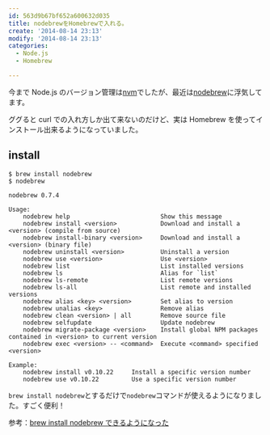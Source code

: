 ```yaml
---
id: 563d9b67bf652a600632d035
title: nodebrewをHomebrewで入れる。
create: '2014-08-14 23:13'
modify: '2014-08-14 23:13'
categories:
  - Node.js
  - Homebrew

---
```


今まで Node.js のバージョン管理は[nvm](https://github.com/creationix/nvm)でしたが、最近は[nodebrew](https://github.com/hokaccha/nodebrew)に浮気してます。

ググると curl での入れ方しか出て来ないのだけど、実は Homebrew を使ってインストール出来るようになっていました。

## install

```
$ brew install nodebrew
$ nodebrew

nodebrew 0.7.4

Usage:
    nodebrew help                         Show this message
    nodebrew install <version>            Download and install a <version> (compile from source)
    nodebrew install-binary <version>     Download and install a <version> (binary file)
    nodebrew uninstall <version>          Uninstall a version
    nodebrew use <version>                Use <version>
    nodebrew list                         List installed versions
    nodebrew ls                           Alias for `list`
    nodebrew ls-remote                    List remote versions
    nodebrew ls-all                       List remote and installed versions
    nodebrew alias <key> <version>        Set alias to version
    nodebrew unalias <key>                Remove alias
    nodebrew clean <version> | all        Remove source file
    nodebrew selfupdate                   Update nodebrew
    nodebrew migrate-package <version>    Install global NPM packages contained in <version> to current version
    nodebrew exec <version> -- <command>  Execute <command> specified <version>

Example:
    nodebrew install v0.10.22     Install a specific version number
    nodebrew use v0.10.22         Use a specific version number
```

`brew install nodebrew`とするだけで`nodebrew`コマンドが使えるようになりました。すごく便利！

参考：[brew install nodebrew できるようになった](http://oinume.hatenablog.com/entry/created-homebrew-formula-of-nodebrew)

<!-- more -->

